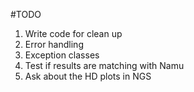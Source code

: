 #TODO
1. Write code for clean up
2. Error handling
3. Exception classes
4. Test if results are matching with Namu
5. Ask about the HD plots in NGS



